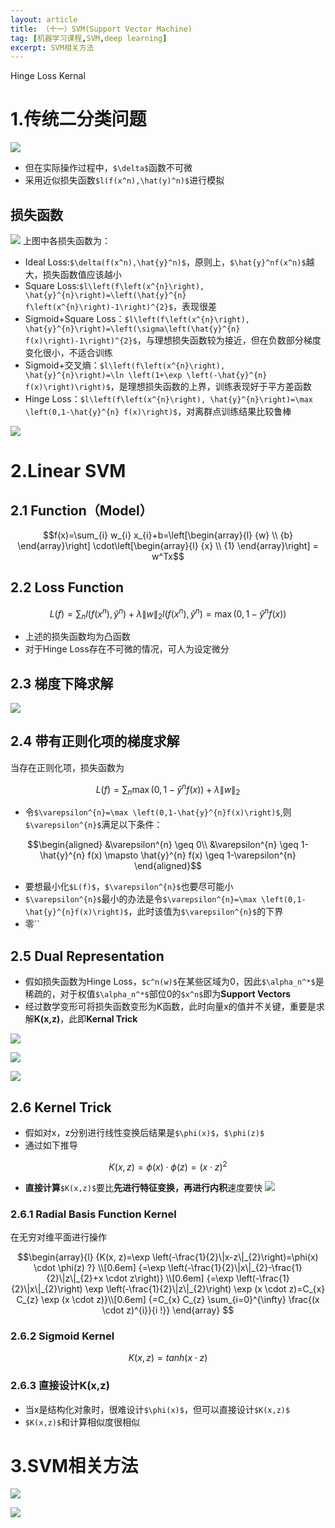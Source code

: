 ```yaml
---
layout: article
title: （十一）SVM(Support Vector Machine)
tag: [机器学习课程,SVM,deep learning]
excerpt: SVM相关方法
---
```

Hinge Loss
Kernal

# 1.传统二分类问题
![](https://cdn.jsdelivr.net/gh/Mronne/MarkDownImg/img/20200201101835.png)

- 但在实际操作过程中，`$\delta$`函数不可微
- 采用近似损失函数`$l(f(x^n),\hat(y)^n)$`进行模拟

## 损失函数
![](https://cdn.jsdelivr.net/gh/Mronne/MarkDownImg/img/20200201154444.png)
上图中各损失函数为：
- Ideal Loss:`$\delta(f(x^n),\hat{y}^n)$`，原则上，`$\hat{y}^nf(x^n)$`越大，损失函数值应该越小
- Square Loss:`$l\left(f\left(x^{n}\right), \hat{y}^{n}\right)=\left(\hat{y}^{n} f\left(x^{n}\right)-1\right)^{2}$`，表现很差
- Sigmoid+Square Loss：`$l\left(f\left(x^{n}\right), \hat{y}^{n}\right)=\left(\sigma\left(\hat{y}^{n} f(x)\right)-1\right)^{2}$`，与理想损失函数较为接近，但在负数部分梯度变化很小，不适合训练
- Sigmoid+交叉熵：`$l\left(f\left(x^{n}\right), \hat{y}^{n}\right)=\ln \left(1+\exp \left(-\hat{y}^{n} f(x)\right)\right)$`，是理想损失函数的上界，训练表现好于平方差函数
- Hinge Loss：`$l\left(f\left(x^{n}\right), \hat{y}^{n}\right)=\max \left(0,1-\hat{y}^{n} f(x)\right)$`，对离群点训练结果比较鲁棒

![](https://cdn.jsdelivr.net/gh/Mronne/MarkDownImg/img/20200201154351.png)


# 2.Linear SVM
## 2.1 Function（Model）
```math
f(x)=\sum_{i} w_{i} x_{i}+b=\left[\begin{array}{l}
{w} \\
{b}
\end{array}\right] \cdot\left[\begin{array}{l}
{x} \\
{1}
\end{array}\right] = w^Tx
```
## 2.2 Loss Function
```math
L(f)=\sum_{n} l\left(f\left(x^{n}\right), \hat{y}^{n}\right)+\lambda\|w\|_{2}

l\left(f\left(x^{n}\right), \hat{y}^{n}\right)=\max \left(0,1-\hat{y}^{n} f(x)\right)
```
- 上述的损失函数均为凸函数
- 对于Hinge Loss存在不可微的情况，可人为设定微分

## 2.3 梯度下降求解
![](https://cdn.jsdelivr.net/gh/Mronne/MarkDownImg/img/20200201164529.png)

## 2.4 带有正则化项的梯度求解
当存在正则化项，损失函数为
```math
L(f)=\sum_{n} \max \left(0,1-\hat{y}^{n} f(x)\right)+\lambda\|w\|_{2}
```
- 令`$\varepsilon^{n}=\max \left(0,1-\hat{y}^{n}f(x)\right)$`,则`$\varepsilon^{n}$`满足以下条件：

```math
\begin{aligned}
&\varepsilon^{n} \geq 0\\
&\varepsilon^{n} \geq 1-\hat{y}^{n} f(x) \mapsto \hat{y}^{n} f(x) \geq 1-\varepsilon^{n}
\end{aligned}
```

- 要想最小化`$L(f)$`，`$\varepsilon^{n}$`也要尽可能小
- `$\varepsilon^{n}$`最小的办法是令`$\varepsilon^{n}=\max \left(0,1-\hat{y}^{n}f(x)\right)$`，此时该值为`$\varepsilon^{n}$`的下界
- 零``

## 2.5 Dual Representation
- 假如损失函数为Hinge Loss，`$c^n(w)$`在某些区域为0，因此`$\alpha_n^*$`是稀疏的，对于权值`$\alpha_n^*$`部位0的`$x^n$`即为**Support Vectors**
- 经过数学变形可将损失函数变形为K函数，此时向量x的值并不关键，重要是求解**K(x,z)**，此即**Kernal Trick**

![](https://cdn.jsdelivr.net/gh/Mronne/MarkDownImg/img/20200201172845.png)

![](https://cdn.jsdelivr.net/gh/Mronne/MarkDownImg/img/20200201182834.png)

![](https://cdn.jsdelivr.net/gh/Mronne/MarkDownImg/img/20200201190036.png)

## 2.6 Kernel Trick
- 假如对x，z分别进行线性变换后结果是`$\phi(x)$`，`$\phi(z)$`
- 通过如下推导
```math
K(x, z)=\phi(x) \cdot \phi(z) = (x \cdot z)^2
```
- **直接计算**`$K(x,z)$`要比**先进行特征变换，再进行内积**速度要快
![](https://cdn.jsdelivr.net/gh/Mronne/MarkDownImg/img/20200201192300.png)

### 2.6.1 Radial Basis Function Kernel
在无穷对维平面进行操作
```math
\begin{array}{l}
{K(x, z)=\exp \left(-\frac{1}{2}\|x-z\|_{2}\right)=\phi(x) \cdot \phi(z) ?} \\[0.6em]
{=\exp \left(-\frac{1}{2}\|x\|_{2}-\frac{1}{2}\|z\|_{2}+x \cdot z\right)} \\[0.6em]
{=\exp \left(-\frac{1}{2}\|x\|_{2}\right) \exp \left(-\frac{1}{2}\|z\|_{2}\right) \exp (x \cdot z)=C_{x} C_{z} \exp (x \cdot z)}\\[0.6em]
{=C_{x} C_{z} \sum_{i=0}^{\infty} \frac{(x \cdot z)^{i}}{i !}}
\end{array}

```

### 2.6.2 Sigmoid Kernel
```math
K(x,z)=tanh(x \cdot z)
```

### 2.6.3 直接设计K(x,z)
- 当x是结构化对象时，很难设计`$\phi(x)$`，但可以直接设计`$K(x,z)$`
- `$K(x,z)$`和计算相似度很相似


# 3.SVM相关方法
![](https://cdn.jsdelivr.net/gh/Mronne/MarkDownImg/img/20200201193828.png)

![](https://cdn.jsdelivr.net/gh/Mronne/MarkDownImg/img/20200201193919.png)
